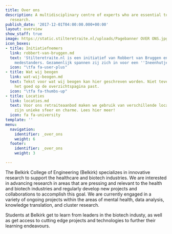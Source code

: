 ```yaml
---
title: Over ons
description: A multidisciplinary centre of experts who are essential to patient-oriented
  research.
publish_date: '2017-12-01T04:00:00.000+00:00'
layout: overview
show_staff: true
image: https://static.stilteretraite.nl/uploads/Pagebanner OVER ONS.jpg
icon_boxes:
- title: Initiatiefnemers
  link: robbert-van-bruggen.md
  text: 'Stilteretraite.nl is een initiatief van Robbert van Bruggen en een team van
    medestanders. Gezamenlijk spannen zij zich in voor een ''Ineenhutjeopdehei 2.0''  '
  icon: "\tfa fa-user-plus"
- title: Wat wij beogen
  link: wat-wij-beogen.md
  text: Tekst voor wat wij beogen kan hier geschreven worden. Niet teveel tekst zodat
    het goed op de overzichtspagina past.
  icon: "\tfa fa-thumbs-up"
- title: Locaties
  link: locaties.md
  text: Voor ons retraiteaanbod maken we gebruik van verschillende locaties, met ieder
    zijn unieke sfeer en charme. Lees hier meer!
  icon: fa fa-university
template: ''
menu:
  navigation:
    identifier: _over_ons
    weight: 6
  footer:
    identifier: _over_ons
    weight: 3

---
```

The Belkirk College of Engineering (Belkirk) specializes in innovative research to support the healthcare and biotech industries. We are interested in advancing research in areas that are pressing and relevant to the health and biotech industries and regularly develop new projects and collaborations to accomplish this goal. We are currently engaged in a variety of ongoing projects within the areas of mental health, data analysis, knowledge translation, and cluster research.

Students at Belkirk get to learn from leaders in the biotech industy, as well as get access to cutting edge projects and technologies to further their learning endeavours.